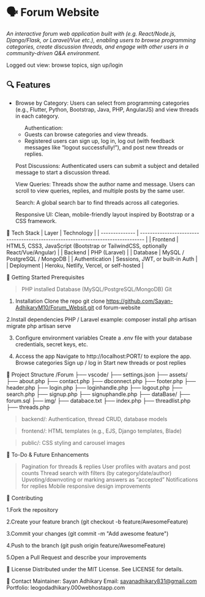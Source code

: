 <h1>🗣️ Forum Website</h1>
<em><p>An interactive forum web application built with (e.g. React/Node.js, Django/Flask, or Laravel/Vue etc.), enabling users to browse programming categories, create discussion threads, and engage with other users in a community-driven Q&A environment.</p></em>


<p>Logged out view: browse topics, sign up/login</p>

<h2>🔍 Features</h2>
<ul>
<li>Browse by Category: Users can select from programming categories (e.g., Flutter, Python, Bootstrap, Java, PHP, AngularJS) and view threads in each category.</li>

<ul>Authentication:

<li>Guests can browse categories and view threads.</li>

<li>Registered users can sign up, log in, log out (with feedback messages like “logout successfully!”), and post new threads or replies.</li>
</ul>

Post Discussions: Authenticated users can submit a subject and detailed message to start a discussion thread.

View Queries: Threads show the author name and message. Users can scroll to view queries, replies, and multiple posts by the same user.

Search: A global search bar to find threads across all categories.

Responsive UI: Clean, mobile-friendly layout inspired by Bootstrap or a CSS framework.
</ul>

🧩 Tech Stack
| Layer          | Technology                                                                       |
| -------------- | -------------------------------------------------------------------------------- |
| Frontend       | HTML5, CSS3, JavaScript (Bootstrap or TailwindCSS, optionally React/Vue/Angular) |
| Backend        | PHP (Laravel)                                                                    |
| Database       | MySQL / PostgreSQL / MongoDB                                                     |
| Authentication | Sessions, JWT, or built-in Auth                                                  |
| Deployment     | Heroku, Netlify, Vercel, or self-hosted                                          |




🚀 Getting Started
Prerequisites

> PHP installed
> Database (MySQL/PostgreSQL/MongoDB)
> Git


1. Installation
  Clone the repo
  git clone https://github.com/Sayan-AdhikaryM10/Forum_Websit.git
  cd forum-website

2.Install dependencies
  PHP / Laravel example:
  composer install
  php artisan migrate
  php artisan serve


3. Configure environment variables
   Create a .env file with your database credentials, secret keys, etc.


4. Access the app
    Navigate to http://localhost:PORT/ to explore the app.
    Browse categories
    Sign up / log in
    Start new threads or post replies

📂 Project Structure
/Forum
├── vscode/
      ├── settings.json
├── assets/
      ├── about.php
      ├── contact.php
      ├── dbconnect.php
      ├── footer.php
      ├── header.php
      ├── login.php
      ├── loginhandle.php
      ├── logout.php
      ├── search.php
      ├── signup.php
      ├── signuphandle.php
├── dataBase/ 
      ├── forum.sql
├── img/
├── databace.txt
├── index.php
├── threadlist.php
├── threads.php
    

> backend/: Authentication, thread CRUD, database models

> frontend/: HTML templates (e.g., EJS, Django templates, Blade)

> public/: CSS styling and carousel images


🎯 To-Do & Future Enhancements

> Pagination for threads & replies
> User profiles with avatars and post counts
> Thread search with filters (by category/date/author)
> Upvoting/downvoting or marking answers as “accepted”
> Notifications for replies
> Mobile responsive design improvements

🙌 Contributing

1.Fork the repository

2.Create your feature branch (git checkout -b feature/AwesomeFeature)

3.Commit your changes (git commit -m "Add awesome feature")

4.Push to the branch (git push origin feature/AwesomeFeature)

5.Open a Pull Request and describe your improvements


📝 License
Distributed under the MIT License. See LICENSE for details.


📧 Contact
Maintainer: Sayan Adhikary
Email:  sayanadhikary831@gmail.com
Portfolio: leogodadhikary.000webhostapp.com






   
